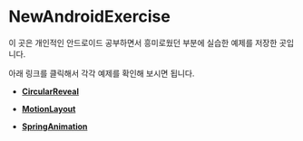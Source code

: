 # NewAndroidExercise

이 곳은 개인적인 안드로이드 공부하면서 흥미로웠던 부분에  실습한 예제를 저장한 곳입니다.

아래 링크를 클릭해서 각각 예제를 확인해 보시면 됩니다.

- [**CircularReveal**](https://github.com/kangmin1012/NewAndroidExercise/tree/CircularRevealAnimation)

- [**MotionLayout**](https://github.com/kangmin1012/NewAndroidExercise/tree/MotionLayout)

- [**SpringAnimation**](https://github.com/kangmin1012/NewAndroidExercise/tree/SpringAnimation)
